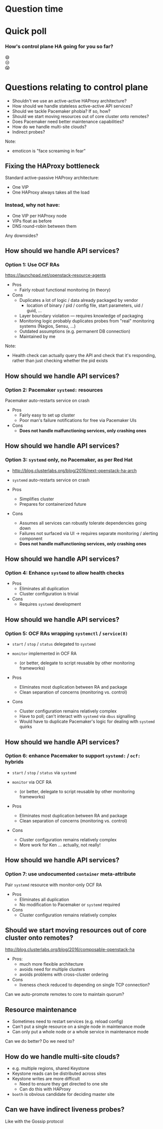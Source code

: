<!-- .slide: data-state="section-break" id="control-plane-question-section" data-menu-title="Control plane questions" data-timing="5" -->
# Question time


<!-- .slide: data-state="normal" id="control-plane-poll" data-timing="40" -->
# Quick poll

### How's control plane HA going for you so far?
<!-- .element: style="font-size: 1.4em" -->

<div class="face fragment">&#128516;</div>
<div class="face fragment">&#128530;</div>
<div class="face fragment">&#128561;</div>


<!-- .slide: data-state="normal" id="control-plane-questions" data-menu-title="Question menu" data-timing="40" -->
# Questions relating to control plane

*   <!-- .element: class="fragment" -->
    Shouldn't we use an active-active HAProxy architecture?
*   <!-- .element: class="fragment" -->
    How should we handle stateless active-active API services?
*   <!-- .element: class="fragment" -->
    Should we tackle Pacemaker phobia?  If so, how?
*   <!-- .element: class="fragment" -->
    Should we start moving resources out of core cluster onto remotes?
*   <!-- .element: class="fragment" -->
    Does Pacemaker need better maintenance capabilities?
*   <!-- .element: class="fragment" -->
    How do we handle multi-site clouds?
*   <!-- .element: class="fragment" -->
    Indirect probes?

Note:
- emoticon is "face screaming in fear"


<!-- .slide: data-state="normal" id="active-active-haproxy" data-menu-title="A/A HAProxy" data-timing="40" -->
## Fixing the HAProxy bottleneck

Standard active-passive HAProxy architecture:

*   One VIP
*   One HAProxy always takes all the load

### Instead, why not have:
<!-- .element: class="fragment" data-fragment-index="1" -->

*   <!-- .element: class="fragment" data-fragment-index="1" -->
    One VIP per HAProxy node
*   <!-- .element: class="fragment" data-fragment-index="2" -->
    VIPs float as before
*   <!-- .element: class="fragment" data-fragment-index="3" -->
    DNS round-robin between them

Any downsides?
<!-- .element: class="fragment" data-fragment-index="4" -->


<!-- .slide: data-state="normal" id="control-plane-api-1" data-menu-title="OCF RAs" data-timing="40" -->
## How should we handle API services?

### Option 1: Use OCF RAs

https://launchpad.net/openstack-resource-agents

*   <!-- .element: class="fragment" data-fragment-index="1" -->
    Pros
    *   Fairly robust functional monitoring (in theory)
*   <!-- .element: class="fragment" data-fragment-index="2" -->
    Cons
    *   <!-- .element: class="fragment" data-fragment-index="2" -->
        Duplicates a lot of logic&nbsp;/ data already packaged by vendor
        *   location of binary&nbsp;/ pid&nbsp;/ config file,
            start parameters, uid&nbsp;/ guid,&nbsp;…
    *   <!-- .element: class="fragment" data-fragment-index="3" -->
        Layer boundary violation — requires knowledge of packaging
    *   <!-- .element: class="fragment" data-fragment-index="4" -->
        Monitoring logic probably duplicates probes from "real"
        monitoring systems (Nagios, Sensu,&nbsp;…)
    *   <!-- .element: class="fragment" data-fragment-index="5" -->
        Outdated assumptions (e.g. permanent DB connection)
    *   <!-- .element: class="fragment" data-fragment-index="6" -->
        Maintained by me

Note:

- Health check can actually query the API and check that it's responding,
  rather than just checking whether the pid exists


<!-- .slide: data-state="normal" id="control-plane-api-2" data-menu-title="systemd" data-timing="40" -->
## How should we handle API services?

### Option 2: Pacemaker `systemd:` resources

Pacemaker auto-restarts service on crash

*   <!-- .element: class="fragment" data-fragment-index="1" -->
    Pros
    *   Fairly easy to set up cluster
    *   <!-- .element: class="fragment" data-fragment-index="2" -->
        Poor man's failure notifications for free via Pacemaker UIs
*   <!-- .element: class="fragment" data-fragment-index="3" -->
    Cons
    *   <!-- .element: class="fragment" data-fragment-index="4" -->
        **Does not handle malfunctioning services, only crashing
        ones**
        <!-- .element: class="fg-bright-red" -->


<!-- .slide: data-state="normal" id="control-plane-api-3" data-menu-title="systemd" data-timing="40" -->
## How should we handle API services?

### Option 3: `systemd` only, no Pacemaker, as per Red Hat

*   http://blog.clusterlabs.org/blog/2016/next-openstack-ha-arch
*   `systemd` auto-restarts service on crash

*   <!-- .element: class="fragment" data-fragment-index="1" -->
    Pros
    *   Simplifies cluster
    *   Prepares for containerized future
*   <!-- .element: class="fragment" data-fragment-index="2" -->
    Cons
    *   <!-- .element: class="fragment" data-fragment-index="2" -->
        Assumes all services can robustly tolerate dependencies going down
        <!-- .element: class="fg-medium-dark-neutral" -->
    *   <!-- .element: class="fragment" data-fragment-index="3" -->
        Failures not surfaced via UI &rarr;
        requires separate monitoring&nbsp;/ alerting component
        <!-- .element: class="fg-medium-dark-neutral" -->
    *   <!-- .element: class="fragment" data-fragment-index="4" -->
        **Does not handle malfunctioning services, only crashing
        ones**
        <!-- .element: class="fg-bright-red" -->


<!-- .slide: data-state="normal" id="control-plane-api-4" data-menu-title="systemd health checks" data-timing="40" -->
## How should we handle API services?

### Option 4: Enhance `systemd` to allow health checks

*   <!-- .element: class="fragment" -->
    Pros
    *   Eliminates all duplication
    *   Cluster configuration is trivial
*   <!-- .element: class="fragment" -->
    Cons
    *   Requires `systemd` development


<!-- .slide: data-state="normal" id="control-plane-api-5" data-menu-title="OCF wrapping systemd" data-timing="40" -->
## How should we handle API services?

### Option 5: OCF RAs wrapping `systemctl` / `service(8)`

*   `start` / `stop` / `status` delegated to `systemd`
*   `monitor` implemented in OCF RA
    *   (or better, delegate to script reusable by other monitoring
        frameworks)

*   <!-- .element: class="fragment" -->
    Pros
    *   Eliminates most duplication between RA and package
    *   Clean separation of concerns (monitoring vs. control)
*   <!-- .element: class="fragment" -->
    Cons
    *   Cluster configuration remains relatively complex
    *   Have to poll; can't interact with `systemd` via `dbus`
        signalling
    *   Would have to duplicate Pacemaker's logic for
        dealing with `systemd` quirks


<!-- .slide: data-state="normal" id="control-plane-api-6" data-menu-title="OCF wrapping systemd" data-timing="40" -->
## How should we handle API services?

### Option 6: enhance Pacemaker to support `systemd:`&nbsp;/ `ocf:` hybrids

*   `start` / `stop` / `status` via `systemd`
*   `monitor` via OCF RA
    *   (or better, delegate to script reusable by other monitoring
        frameworks)

*   <!-- .element: class="fragment" -->
    Pros
    *   Eliminates most duplication between RA and package
    *   Clean separation of concerns (monitoring vs. control)
*   <!-- .element: class="fragment" -->
    Cons
    *   Cluster configuration remains relatively complex
    *   <!-- .element: class="fragment" -->
        More work for Ken&nbsp;…
        <span class="fragment">actually, not really!</span>


<!-- .slide: data-state="normal" id="control-plane-api-7" data-menu-title="systemd health checks" data-timing="40" -->
## How should we handle API services?

### Option 7: use undocumented `container` meta-attribute

Pair `systemd` resource with monitor-only OCF RA

*   <!-- .element: class="fragment" -->
    Pros
    *   Eliminates all duplication
    *   No modification to Pacemaker or `systemd` required
*   <!-- .element: class="fragment" -->
    Cons
    *   Cluster configuration remains relatively complex


<!-- .slide: data-state="normal" id="composable-roles" data-menu-title="Composable roles" data-timing="40" -->
## Should we start moving resources out of core cluster onto remotes?

http://blog.clusterlabs.org/blog/2016/composable-openstack-ha

*   <!-- .element: class="fragment" -->
    Pros:
    *   much more flexible architecture
    *   avoids need for multiple clusters
    *   avoids problems with cross-cluster ordering
*   <!-- .element: class="fragment" -->
    Cons
    *   liveness check reduced to depending on single TCP connection?

Can we auto-promote remotes to core to maintain quorum?
<!-- .element: class="fragment" -->


<!-- .slide: data-state="normal" id="maintenance" data-timing="40" -->
## Resource maintenance

*   Sometimes need to restart services (e.g. reload config)
*   <!-- .element: class="fragment" -->
    Can't put a single resource on a single node in maintenance mode
*   <!-- .element: class="fragment" -->
    Can only put a whole node or a whole service in maintenance mode

Can we do better?  Do we need to?
<!-- .element: class="fragment" -->


<!-- .slide: data-state="normal" id="multi-site" data-menu-title="Multi-site" data-timing="40" -->
## How do we handle multi-site clouds?

*   e.g. multiple regions, shared Keystone
*   <!-- .element: class="fragment" -->
    Keystone reads can be distributed across sites
*   <!-- .element: class="fragment" -->
    Keystone writes are more difficult
    *   Need to ensure they get directed to one site
    *   Can do this with HAProxy
*   <!-- .element: class="fragment" -->
    `booth` is obvious candidate for deciding master site


<!-- .slide: data-state="normal" id="indirect-probes" data-menu-title="Indirect probes" data-timing="40" -->
## Can we have indirect liveness probes?

Like with the Gossip protocol
